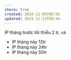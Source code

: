 ```yaml
---
share: true
created: 2024-11-05T09:56
updated: 2024-11-12T09:44
---
```

IP tháng trước tối thiểu 2 tr, và

- IP tháng này 12tr
- IP tháng này 24tr
- IP tháng này 50tr